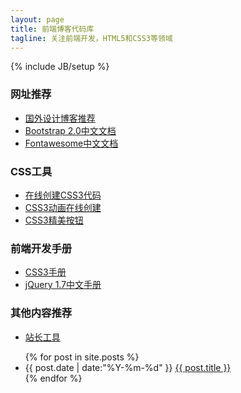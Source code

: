```yaml
---
layout: page
title: 前端博客代码库
tagline: 关注前端开发，HTML5和CSS3等领域
---
```

{% include JB/setup %}
<h3>网址推荐</h3>
<ul class="posts">
<li><a href="http://caibaojian.com/demo/p/author/">国外设计博客推荐</a></li>
<li><a href="http://caibaojian.com/bootstrap/">Bootstrap 2.0中文文档</a></li>
<li><a href="http://caibaojian.com/bootstrap/fontawesome/index.html">Fontawesome中文文档</a></li>
</ul>
<h3>CSS工具</h3>
<ul class="posts">
<li><a href="http://caibaojian.com/demo/css3/createcss3/">在线创建CSS3代码</a></li>
<li><a href="http://caibaojian.com/demo/css3/animate/tools.html">CSS3动画在线创建</a></li>
<li><a href="http://caibaojian.com/demo/css3/css3-buttons/css3-buttons.html">CSS3精美按钮</a></li>

</ul>
<h3>前端开发手册</h3>
<ul class="posts">
<li><a href="http://caibaojian.com/doc/css3/">CSS3手册</a></li>
<li><a href="http://caibaojian.com/doc/jquery/">jQuery 1.7中文手册</a></li>
</ul>
<h3>其他内容推荐</h3>
<ul class="posts">
<li><a href="http://caibaojian.com/demo/p/tools/webmaster.html">站长工具</a></li>
</ul>
<ul class="posts">
  {% for post in site.posts %}
    <li><span>{{ post.date | date:"%Y-%m-%d" }}</span> <a href="{{ BASE_PATH }}{{ post.url }}">{{ post.title }}</a></li>
  {% endfor %}
</ul>




